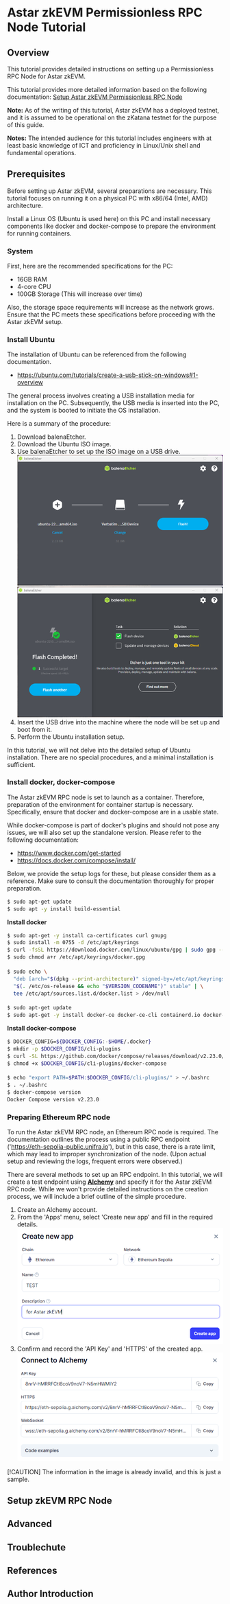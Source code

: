 # Astar zkEVM Permissionless RPC Node Tutorial

## Overview

This tutorial provides detailed instructions on setting up a Permissionless RPC Node for Astar zkEVM.

This tutorial provides more detailed information based on the following documentation:
[Setup Astar zkEVM Permissionless RPC Node](https://docs.astar.network/docs/build/zkEVM/zk-node/setup-rpc-node/)

**Note:** As of the writing of this tutorial, Astar zkEVM has a deployed testnet, and it is assumed to be operational on the zKatana testnet for the purpose of this guide.

**Notes:** The intended audience for this tutorial includes engineers with at least basic knowledge of ICT and proficiency in Linux/Unix shell and fundamental operations.

## Prerequisites

Before setting up Astar zkEVM, several preparations are necessary. This tutorial focuses on running it on a physical PC with x86/64 (Intel, AMD) architecture.

Install a Linux OS (Ubuntu is used here) on this PC and install necessary components like docker and docker-compose to prepare the environment for running containers.

### System 

First, here are the recommended specifications for the PC:

* 16GB RAM
* 4-core CPU
* 100GB Storage (This will increase over time)

Also, the storage space requirements will increase as the network grows.
Ensure that the PC meets these specifications before proceeding with the Astar zkEVM setup.

### Install Ubuntu

The installation of Ubuntu can be referenced from the following documentation.

* https://ubuntu.com/tutorials/create-a-usb-stick-on-windows#1-overview


The general process involves creating a USB installation media for installation on the PC. Subsequently, the USB media is inserted into the PC, and the system is booted to initiate the OS installation. 

Here is a summary of the procedure:

1. Download balenaEtcher.
2. Download the Ubuntu ISO image.
3. Use balenaEtcher to set up the ISO image on a USB drive.
![Create USB installation media](images/balena0.png "balenaEtcher")
![Create USB installation media](images/balena1.png "balenaEtcher")
4. Insert the USB drive into the machine where the node will be set up and boot from it.
5. Perform the Ubuntu installation setup.

In this tutorial, we will not delve into the detailed setup of Ubuntu installation. There are no special procedures, and a minimal installation is sufficient.

### Install docker, docker-compose 

The Astar zkEVM RPC node is set to launch as a container. Therefore, preparation of the environment for container startup is necessary. Specifically, ensure that docker and docker-compose are in a usable state.

While docker-compose is part of docker's plugins and should not pose any issues, we will also set up the standalone version. Please refer to the following documentation:

* https://www.docker.com/get-started
* https://docs.docker.com/compose/install/

Below, we provide the setup logs for these, but please consider them as a reference. Make sure to consult the documentation thoroughly for proper preparation.

```bash
$ sudo apt-get update
$ sudo apt -y install build-essential
```
**Install docker**
```bash
$ sudo apt-get -y install ca-certificates curl gnupg
$ sudo install -m 0755 -d /etc/apt/keyrings
$ curl -fsSL https://download.docker.com/linux/ubuntu/gpg | sudo gpg --dearmor -o /etc/apt/keyrings/docker.gpg
$ sudo chmod a+r /etc/apt/keyrings/docker.gpg

$ sudo echo \
  "deb [arch="$(dpkg --print-architecture)" signed-by=/etc/apt/keyrings/docker.gpg] https://download.docker.com/linux/ubuntu \
  "$(. /etc/os-release && echo "$VERSION_CODENAME")" stable" | \
  tee /etc/apt/sources.list.d/docker.list > /dev/null

$ sudo apt-get update
$ sudo apt-get -y install docker-ce docker-ce-cli containerd.io docker-buildx-plugin docker-compose-plugin
```

**Install docker-compose**
```bash
$ DOCKER_CONFIG=${DOCKER_CONFIG:-$HOME/.docker}
$ mkdir -p $DOCKER_CONFIG/cli-plugins
$ curl -SL https://github.com/docker/compose/releases/download/v2.23.0/docker-compose-linux-x86_64 -o $DOCKER_CONFIG/cli-plugins/docker-compose
$ chmod +x $DOCKER_CONFIG/cli-plugins/docker-compose

$ echo "export PATH=$PATH:$DOCKER_CONFIG/cli-plugins/" > ~/.bashrc
$ . ~/.bashrc
$ docker-compose version
Docker Compose version v2.23.0
```

### Preparing Ethereum RPC node
To run the Astar zkEVM RPC node, an Ethereum RPC node is required. The documentation outlines the process using a public RPC endpoint ('https://eth-sepolia-public.unifra.io'), but in this case, there is a rate limit, which may lead to improper synchronization of the node. (Upon actual setup and reviewing the logs, frequent errors were observed.)

There are several methods to set up an RPC endpoint. In this tutorial, we will create a test endpoint using **[Alchemy](https://www.alchemy.com/)** and specify it for the Astar zkEVM RPC node. While we won't provide detailed instructions on the creation process, we will include a brief outline of the simple procedure.

1. Create an Alchemy account.
2. From the 'Apps' menu, select 'Create new app' and fill in the required details.
![Create new app](images/Alchemy_new_app.png "Alchemy")
3. Confirm and record the 'API Key' and 'HTTPS' of the created app.
![Connect to Alchemy](images/apikey.png "Alchemy")

[!CAUTION] 
The information in the image is already invalid, and this is just a sample. 

## Setup zkEVM RPC Node

## Advanced

## Troublechute

## References



## Author Introduction

